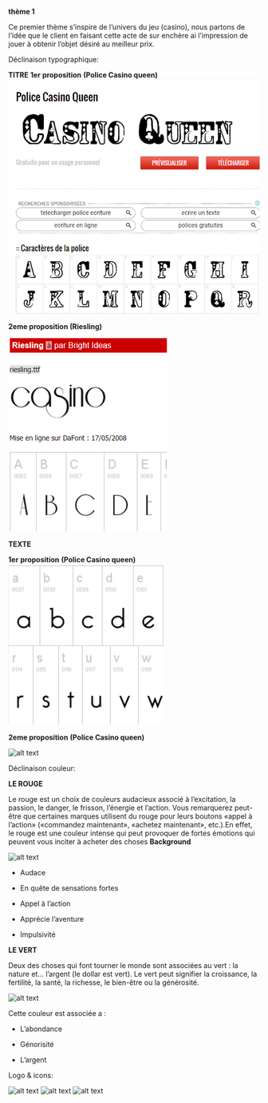 
**thème 1**

Ce premier thème s’inspire de l’univers du jeu (casino), nous partons de l’idée que le client en faisant cette acte de sur enchère ai l’impression de jouer à obtenir l’objet désiré au meilleur prix.

Déclinaison typographique:

**TITRE**
**1er** **proposition** **(Police Casino queen)** 
![alt text](Theme1/TYPO/prop1/policetitre.png)


**2eme proposition (Riesling)**

![alt text](Theme1/TYPO/prop2/titre2.png)

  **TEXTE**
 
 **1er** **proposition** **(Police Casino queen)** 
![alt text](Theme1/TYPO/prop1/minus2.png)


**2eme proposition** **(Police Casino queen)** 

![alt text](Thème1/TYPO/prop2/rieslingmin.png)
   

Déclinaison couleur:

   ****LE ROUGE****

  

Le rouge est un choix de couleurs audacieux associé à l’excitation, la passion, le danger, le frisson, l’énergie et l’action. Vous remarquerez peut-être que certaines marques utilisent du rouge pour leurs boutons «appel à l’action» («commandez maintenant», «achetez maintenant», etc.).En effet, le rouge est une couleur intense qui peut provoquer de fortes émotions qui peuvent vous inciter à acheter des choses
**Background**


  ![alt text](Theme1/Couleur/background.png)
   
  
-   Audace
    
-   En quête de sensations fortes
    
-   Appel à l’action
    
-   Apprécie l’aventure
    
-   Impulsivité

 ****LE VERT****

Deux des choses qui font tourner le monde sont associées au vert : la nature et… l’argent (le dollar est vert). Le vert peut signifier la croissance, la fertilité, la santé, la richesse, le bien-être ou la générosité.

![alt text](Theme1/Couleur/background2.png)

Cette couleur est associée a :

-   L’abondance
    
-   Génorisité
    
-   L’argent

Logo & icons: 

![alt text](Theme1/Logo/affaireconclu.png)
![alt text](Theme1/Logo/enchere.png)
![alt text](Theme1/Logo/securise.png)


  
